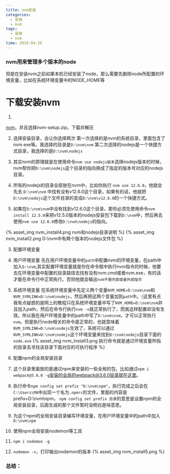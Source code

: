 ```yaml
---
title: nvm安装
categories: 
  - 安装
  - nvm
tags: 
  - 安装
  - nvm
time: 2019-04-26
---
```

### nvm用来管理多个版本的node
但是在安装nvm之前如果本机已经安装了node，那么需要先删除node所配置的环境变量，比如在系统环境变量中的NODE_HOME等
<!-- more -->
# 下载安装nvm
1. 
[nvm](https://github.com/coreybutler/nvm-windows/releases)，并且选择nvm-setup.zip，下载并解压

2. 选择安装目录，会让你选择两次
第一次选择的是nvm的系统目录，里面包含了nvm.exe等。我选择的目录是`D:\nvm\nvm`
第二次选择的nodejs是一个快捷方式目录，我选择的是`D:\nvm\nodejs`

  1. 其实nvm的原理就是在使用命令`nvm use nodejs版本`选择nodejs版本的时候，nvm帮你把`D:\nvm\nodejs`这个目录的指向换成了指定的版本号对应的nodejs目录。
  2. 所有的nodejs的目录全部放在nvm中，比如你执行 `nvm use 12.6.0`，他就会先去 `D:\nvm\nvm` 中找有没有v12.6.0这个目录，如果有的话，他就把`D:\nvm\nodejs`这个文件目录的变成`D:\nvm\v12.6.0`的一个快捷方式。
  3. 如果在`D:\nvm\nvm`中没有找到v12.6.0这个目录，那你必须先使用命令`nvm install 12.5.0`来把v12.5.0版本的nodejs安装包下载到`D:\nvm`中，然后再去使用`nvm use 12.6.0`修改`D:\nvm\nodejs`的指向。

{% asset_img nvm_install4.png nvm和nodejs目录说明 %}
{% asset_img nvm_install2.png D:\nvm中有两个版本的nodejs文件包 %}

3. 配置环境变量
  1. 用户环境变量
  先在用户环境变量中的`path`中配置nvm的环境变量，在path中加入`D:\nvm`,其实配置环境变量就是你在命令框中执行nvm指令的时候，他要去在环境变量中配置的目录路径去找有没有nvm.cmd或者nvm.exe，有的话才能在命令行中正常执行。否则他就会输出`nvm不是内部或者外部指令`
  2. 系统环境变量
  在系统环境变量中先定义两个变量`NVM_HOME=D:\nvm\nvm`和`NVM_SYMLINK=D:\nvm\nodejs`，然后再把这两个变量加到`path`中。（这里有点我有点疑惑的是网上的教程只在系统环境变量中写了`NVM_HOME=D:\nvm\nvm`并且加入path，然后在命令行执行`nvm -v`就正常执行了，而我这样配置却没有生效。所以我在用户环境变量中的path中写了`D:\nvm\nvm`，才可以正常执行`nvm`。但是执行node相关的命令是正常的，也就意味着`NVM_SYMLINK=D:\nvm\nodejs`生效了，系统可以通过`NVM_SYMLINK=D:\nvm\nodejs`这个环境变量来找到`D:\nvm\nodejs`目录下面的`node.exe`
{% asset_img nvm_install3.png 执行命令就是通过环境变量所指的目录去寻找该目录下面对应的可执行程序 %}

4. 配置npm的全局安装目录
  1. 这个目录里面放的是通过npm来安装的一些全局的包，比如通过`npm i webpack@3.6.0 -g`安装的全局的webpack@3.6.0目录就在这里。
  2. 执行命令`npm config set prefix "D:\nvm\npm"`，执行完成之后会在`C:\Users\MA`中出现一个名为`.npmrc`的文件，里面的内容是prefix=D:\nvm\npm，
  `npm config set prefix 目录`的意思是设置npm的全局安装目录，后面生成的那个文件暂时没明白是啥意思。
  3. 为这个npm的全局安装目录编写环境变量，在用户环境变量中的path中加入`D:\nvm\npm`
5. 使用npm全局安装nodemon等工具
  1. `npm i nodemon -g`
  2. `nodemon -v`，打印输出nodemon的版本
{% asset_img nvm_install5.png %}


### 总结：